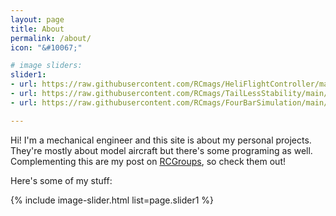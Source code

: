 ```yaml
---
layout: page
title: About
permalink: /about/
icon: "&#10067;"

# image sliders:
slider1:
- url: https://raw.githubusercontent.com/RCmags/HeliFlightController/main//example_pictures/front_view_res.JPG
- url: https://raw.githubusercontent.com/RCmags/TailLessStability/main//example_pictures/front_view_res.jpg
- url: https://raw.githubusercontent.com/RCmags/FourBarSimulation/main/example_pics/short_bar_anim.gif

---
```


Hi! I'm a mechanical engineer and this site is about my personal projects. They're mostly about model aircraft but there's some programing as well. Complementing this are my post on [RCGroups](https://www.rcgroups.com/forums/member.php?u=189488), so check them out!  

Here's some of my stuff:  

{% include image-slider.html list=page.slider1 %}
